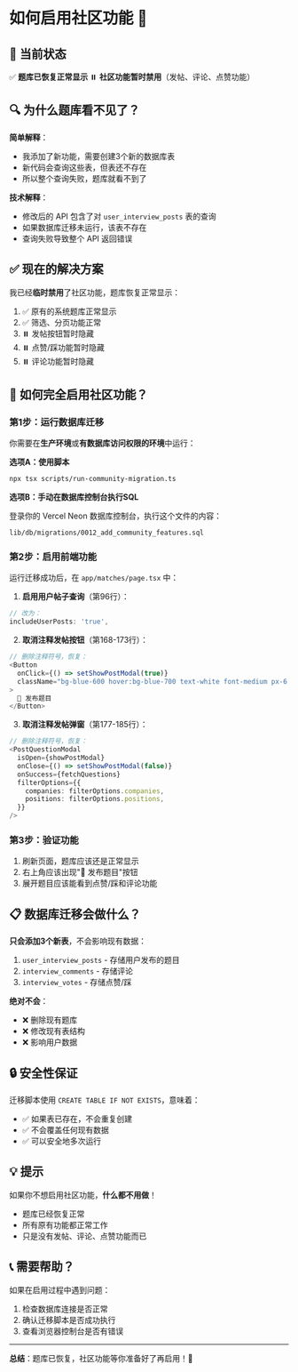 # 如何启用社区功能 🚀

## 📌 当前状态

✅ **题库已恢复正常显示**
⏸️ **社区功能暂时禁用**（发帖、评论、点赞功能）

## 🔍 为什么题库看不见了？

**简单解释**：
- 我添加了新功能，需要创建3个新的数据库表
- 新代码会查询这些表，但表还不存在
- 所以整个查询失败，题库就看不到了

**技术解释**：
- 修改后的 API 包含了对 `user_interview_posts` 表的查询
- 如果数据库迁移未运行，该表不存在
- 查询失败导致整个 API 返回错误

## ✅ 现在的解决方案

我已经**临时禁用**了社区功能，题库恢复正常显示：

1. ✅ 原有的系统题库正常显示
2. ✅ 筛选、分页功能正常
3. ⏸️ 发帖按钮暂时隐藏
4. ⏸️ 点赞/踩功能暂时隐藏
5. ⏸️ 评论功能暂时隐藏

## 🚀 如何完全启用社区功能？

### 第1步：运行数据库迁移

你需要在**生产环境**或**有数据库访问权限的环境**中运行：

**选项A：使用脚本**
```bash
npx tsx scripts/run-community-migration.ts
```

**选项B：手动在数据库控制台执行SQL**

登录你的 Vercel Neon 数据库控制台，执行这个文件的内容：
```
lib/db/migrations/0012_add_community_features.sql
```

### 第2步：启用前端功能

运行迁移成功后，在 `app/matches/page.tsx` 中：

1. **启用用户帖子查询**（第96行）：
```typescript
// 改为：
includeUserPosts: 'true',
```

2. **取消注释发帖按钮**（第168-173行）：
```typescript
// 删除注释符号，恢复：
<Button
  onClick={() => setShowPostModal(true)}
  className="bg-blue-600 hover:bg-blue-700 text-white font-medium px-6 py-2"
>
  📝 发布题目
</Button>
```

3. **取消注释发帖弹窗**（第177-185行）：
```typescript
// 删除注释符号，恢复：
<PostQuestionModal
  isOpen={showPostModal}
  onClose={() => setShowPostModal(false)}
  onSuccess={fetchQuestions}
  filterOptions={{
    companies: filterOptions.companies,
    positions: filterOptions.positions,
  }}
/>
```

### 第3步：验证功能

1. 刷新页面，题库应该还是正常显示
2. 右上角应该出现"📝 发布题目"按钮
3. 展开题目应该能看到点赞/踩和评论功能

## 📋 数据库迁移会做什么？

**只会添加3个新表**，不会影响现有数据：

1. `user_interview_posts` - 存储用户发布的题目
2. `interview_comments` - 存储评论
3. `interview_votes` - 存储点赞/踩

**绝对不会**：
- ❌ 删除现有题库
- ❌ 修改现有表结构
- ❌ 影响用户数据

## 🔒 安全性保证

迁移脚本使用 `CREATE TABLE IF NOT EXISTS`，意味着：
- ✅ 如果表已存在，不会重复创建
- ✅ 不会覆盖任何现有数据
- ✅ 可以安全地多次运行

## 💡 提示

如果你不想启用社区功能，**什么都不用做**！
- 题库已经恢复正常
- 所有原有功能都正常工作
- 只是没有发帖、评论、点赞功能而已

## 📞 需要帮助？

如果在启用过程中遇到问题：
1. 检查数据库连接是否正常
2. 确认迁移脚本是否成功执行
3. 查看浏览器控制台是否有错误

---

**总结**：题库已恢复，社区功能等你准备好了再启用！🎉

